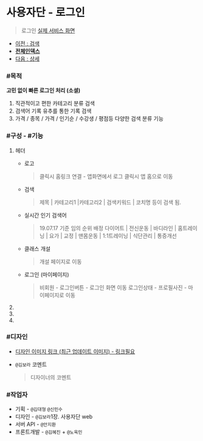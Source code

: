 # 사용자단 - 로그인

> 로그인  [실제 서비스 화면](https://www.modooclass.net/modoo/login)



- [이전 : 검색](../search)      
- [**전체인덱스**](../../README.md)     
- [다음 : 상세](../detail)



### #목적

**고민 없이 빠른 로그인 처리 (소셜)**

1. 직관적이고 편한 카테고리 분류 검색
2. 검색어 기록 유추를 통한 기록 검색
3. 가격 / 종목 / 가격 / 인기순 / 수강생 / 평점등 다양한 검색 분류 기능



### #구성 - #기능



1. 헤더 

   - 로고

     > 클릭시 홈링크 연결 - 앱화면에서 로그 클릭시 앱 홈으로 이동

   - 검색

     > 제목 | 카테고리1 |카테고리2 | 검색키워드 | 코치명 등이 검색 됨.

   - 실시간 인기 검색어

     > 19.07.17 기준 임의 순위 배정
     > 다이어트 | 전신운동 | 바디라인 | 홈트레이닝 | 요가 |
     > 교정 | 맨몸운동 | 1:1트레이닝 | 식단관리 | 통증개선

   - 클래스 개설

     > 개설 페이지로 이동

   - 로그인 (마이페이지)

     > 비회원 - 로그인버튼 - 로그인 화면 이동 
     > 로그인상태 - 프로필사진 - 마이페이지로 이동

2. 

3. 

4. 

   

   



###  #디자인

- [디자인 이미지 링크 (최근 업데이트 이미지) - 링크필요]()

- `@김보라`  코멘트

  > 디자이너의 코멘트



### #작업자

- 기획 - `@김대형` `@신민수`
- 디자인 - `@김보라`1장. 사용자단  web
- 서버 API - `@안지환`
- 프론트개발 - `@김혜진`  + `@노육민`











